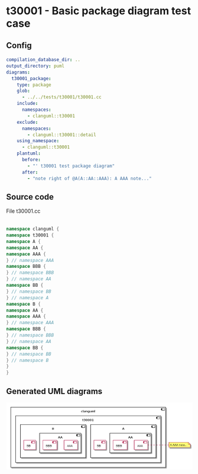 # t30001 - Basic package diagram test case
## Config
```yaml
compilation_database_dir: ..
output_directory: puml
diagrams:
  t30001_package:
    type: package
    glob:
      - ../../tests/t30001/t30001.cc
    include:
      namespaces:
        - clanguml::t30001
    exclude:
      namespaces:
        - clanguml::t30001::detail
    using_namespace:
      - clanguml::t30001
    plantuml:
      before:
        - "' t30001 test package diagram"
      after:
        - "note right of @A(A::AA::AAA): A AAA note..."
```
## Source code
File t30001.cc
```cpp

namespace clanguml {
namespace t30001 {
namespace A {
namespace AA {
namespace AAA {
} // namespace AAA
namespace BBB {
} // namespace BBB
} // namespace AA
namespace BB {
} // namespace BB
} // namespace A
namespace B {
namespace AA {
namespace AAA {
} // namespace AAA
namespace BBB {
} // namespace BBB
} // namespace AA
namespace BB {
} // namespace BB
} // namespace B
}
}

```
## Generated UML diagrams
![t30001_package](./t30001_package.png "Basic package diagram test case")
